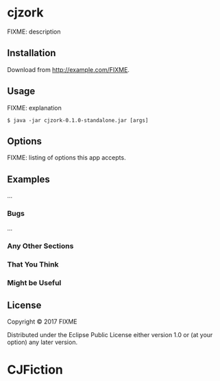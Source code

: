 # cjzork

FIXME: description

## Installation

Download from http://example.com/FIXME.

## Usage

FIXME: explanation

    $ java -jar cjzork-0.1.0-standalone.jar [args]

## Options

FIXME: listing of options this app accepts.

## Examples

...

### Bugs

...

### Any Other Sections
### That You Think
### Might be Useful

## License

Copyright © 2017 FIXME

Distributed under the Eclipse Public License either version 1.0 or (at
your option) any later version.
# CJFiction
